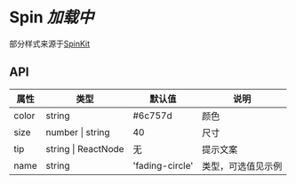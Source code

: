 # Spin *加载中*

部分样式来源于[SpinKit](https://github.com/tobiasahlin/SpinKit)

<example />

## API

| 属性 | 类型 | 默认值 | 说明 |
| --- | --- | --- | --- |
| color | string | #6c757d | 颜色 |
| size | number \| string | 40 | 尺寸 |
| tip | string  \| ReactNode | 无 | 提示文案  |
| name | string | 'fading-circle' | 类型，可选值见示例 |
